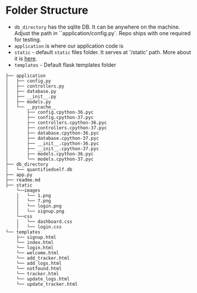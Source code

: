 # Folder Structure

- `db_directory` has the sqlite DB. It can be anywhere on the machine. Adjust the path in ``application/config.py`. Repo ships with one required for testing.
- `application` is where our application code is
- `static` - default `static` files folder. It serves at '/static' path. More about it is [here](https://flask.palletsprojects.com/en/2.0.x/tutorial/static/).
- `templates` - Default flask templates folder


```
├── application
│   ├── config.py
│   ├── controllers.py
│   ├── database.py
│   ├── __init__.py
│   ├── models.py
│   └── __pycache__
│       ├── config.cpython-36.pyc
│       ├── config.cpython-37.pyc
│       ├── controllers.cpython-36.pyc
│       ├── controllers.cpython-37.pyc
│       ├── database.cpython-36.pyc
│       ├── database.cpython-37.pyc
│       ├── __init__.cpython-36.pyc
│       ├── __init__.cpython-37.pyc
│       ├── models.cpython-36.pyc
│       └── models.cpython-37.pyc
├── db_directory
│   └── quantifiedself.db
├── app.py
├── readme.md
├── static
    └──images
    │   └── 1.png
    │   └── 7.png
    │   └── login.png
    │   └── signup.png
    └──css
    │   └── dashboard.css
    │   └── login.css
└── templates
    ├── signup.html
    └── index.html
    └── login.html
    └── welcome.html
    └── add_tracker.html
    └── add_logs.html
    └── notfound.html
    └── tracker.html
    └── update_logs.html
    └── update_tracker.html
```
